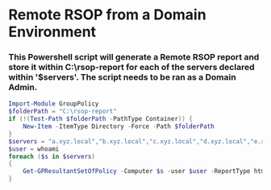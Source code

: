 # Remote RSOP from a Domain Environment

### This Powershell script will generate a Remote RSOP report and store it within C:\rsop-report for each of the servers declared within '$servers'. The script needs to be ran as a Domain Admin.

```Powershell
Import-Module GroupPolicy
$folderPath = "C:\rsop-report"
if (!(Test-Path $folderPath -PathType Container)) {
    New-Item -ItemType Directory -Force -Path $folderPath
}
$servers = "a.xyz.local","b.xyz.local","c.xyz.local","d.xyz.local","e.xyz.local","f.xyz.local"
$user = whoami
foreach ($s in $servers)
{
    Get-GPResultantSetOfPolicy -Computer $s -user $user -ReportType html -Path $folderPath\$s.html
}
```
